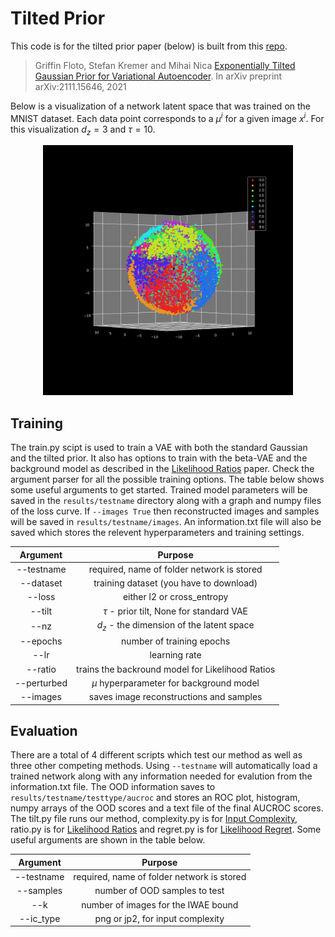 # Tilted Prior

This code is for the tilted prior paper (below) is built from this [repo](https://github.com/XavierXiao/Likelihood-Regret).
> Griffin Floto, Stefan Kremer and Mihai Nica [Exponentially Tilted Gaussian Prior for Variational Autoencoder](https://arxiv.org/pdf/2111.15646.pdf). In arXiv preprint
arXiv:2111.15646, 2021

Below is a visualization of a network latent space that was trained on the MNIST dataset. Each data point corresponds to a $\mu^i$ for a given image $x^i$. For this visualization $d_z =3$ and $\tau =10$. 

<p align="center">
  <img src="latent_mnist.gif" width="400" height="400" />
</p>


## Training
The train.py scipt is used to train a VAE with both the standard Gaussian and the tilted prior. It also has options to train with the beta-VAE and the background model as described in the [Likelihood Ratios](https://arxiv.org/abs/1906.02845) paper. Check the argument parser for all the possible training options. The table below shows some useful arguments to get started. Trained model parameters will be saved in the `results/testname` directory along with a graph and numpy files of the loss curve. If `--images True` then reconstructed images and samples will be saved in `results/testname/images`. An information.txt file will also be saved which stores the relevent hyperparameters and training settings.

| Argument | Purpose |
|:------:|:-------:|
| --testname | required, name of folder network is stored |
| --dataset | training dataset (you have to download) |
| --loss | either l2 or cross_entropy |
| --tilt | $\tau$ - prior tilt, None for standard VAE |
| --nz | $d_z$ - the dimension of the latent space |
| --epochs | number of training epochs |
| --lr | learning rate |
| --ratio | trains the backround model for Likelihood Ratios |
| --perturbed | $\mu$ hyperparameter for background model |
| --images | saves image reconstructions and samples |

## Evaluation
There are a total of 4 different scripts which test our method as well as three other competing methods. Using `--testname` will automatically load a trained network along with any information needed for evalution from the information.txt file. The OOD information saves to `results/testname/testtype/aucroc` and stores an ROC plot, histogram, numpy arrays of the OOD scores and a text file of the final AUCROC scores. The tilt.py file runs our method, complexity.py is for [Input Complexity](https://arxiv.org/abs/1909.11480), ratio.py is for [Likelihood Ratios](https://arxiv.org/abs/1906.02845) and regret.py is for [Likelihood Regret](https://arxiv.org/abs/2003.02977). Some useful arguments are shown in the table below.

| Argument | Purpose |
|:------:|:-------:|
| --testname | required, name of folder network is stored |
| --samples | number of OOD samples to test |
| --k | number of images for the IWAE bound |
| --ic_type | png or jp2, for input complexity |
